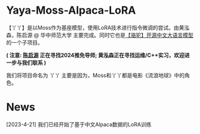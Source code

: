 # Yaya-Moss-Alpaca-LoRA

【丫丫】是以Moss作为基座模型，使用LoRA技术进行指令微调的尝试。由黄泓森，陈启源 @ 华中师范大学 主要完成。同时它也是[【骆驼】开源中文大语言模型](https://github.com/LC1332/Luotuo-Chinese-LLM)的一个子项目。

**( 注意: [陈启源](https://qiyuan-chen.github.io/) 正在寻找2024推免导师; 黄泓森正在寻找运维/C++实习，欢迎进一步与我们联系 )**

我们将项目命名为 丫丫 主要是因为，Moss和丫丫都是电影《流浪地球》中的角色。

# News
[2023-4-21] 我们已经开始了基于中文Alpaca数据的LoRA训练
